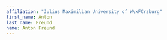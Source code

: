 ```yaml
---
affiliation: "Julius Maximilian University of W\xFCrzburg"
first_name: Anton
last_name: Freund
name: Anton Freund
---
```

